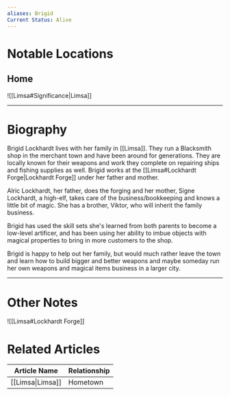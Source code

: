 ```yaml
---
aliases: Brigid
Current Status: Alive
---
```

# Notable Locations
## Home
![[Limsa#Significance|Limsa]]

---
# Biography
Brigid Lockhardt lives with her family in [[Limsa]]. They run a Blacksmith shop in the merchant town and have been around for generations. They are locally known for their weapons and work they complete on repairing ships and fishing supplies as well. Brigid works at the [[Limsa#Lockhardt Forge|Lockhardt Forge]] under her father and mother. 

Alric Lockhardt, her father, does the forging and her mother, Signe Lockhardt, a high-elf, takes care of the business/bookkeeping and knows a little bit of magic. She has a brother, Viktor, who will inherit the family business. 

Brigid has used the skill sets she's learned from both parents to become a low-level artificer, and has been using her ability to imbue objects with magical properties to bring in more customers to the shop. 

Brigid is happy to help out her family, but would much rather leave the town and learn how to build bigger and better weapons and maybe someday run her own weapons and magical items business in a larger city.

---
# Other Notes
![[Limsa#Lockhardt Forge]]



# Related Articles

| Article Name     | Relationship |
| ---------------- | ------------ |
| [[Limsa\|Limsa]] | Hometown     |

